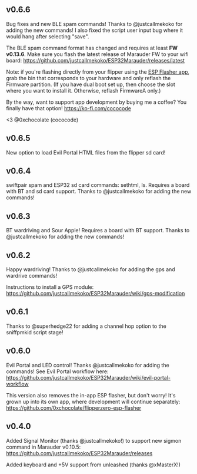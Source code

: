 ## v0.6.6

Bug fixes and new BLE spam commands! Thanks to @justcallmekoko for adding the new commands! I also fixed the script user input bug where it would hang after selecting "save".

The BLE spam command format has changed and requires at least **FW v0.13.6**. Make sure you flash the latest release of Marauder FW to your wifi board: https://github.com/justcallmekoko/ESP32Marauder/releases/latest

Note: if you're flashing directly from your flipper using the [ESP Flasher app](https://github.com/0xchocolate/flipperzero-esp-flasher), grab the bin that corresponds to your hardware and only reflash the Firmware partition. (If you have dual boot set up, then choose the slot where you want to install it. Otherwise, reflash FirmwareA only.)

By the way, want to support app development by buying me a coffee? You finally have that option! https://ko-fi.com/cococode

<3 @0xchocolate (cococode)


## v0.6.5

New option to load Evil Portal HTML files from the flipper sd card!


## v0.6.4

swiftpair spam and ESP32 sd card commands: sethtml, ls. Requires a board with BT and sd card support. Thanks to @justcallmekoko for adding the new commands!


## v0.6.3

BT wardriving and Sour Apple! Requires a board with BT support. Thanks to @justcallmekoko for adding the new commands!


## v0.6.2

Happy wardriving! Thanks to @justcallmekoko for adding the gps and wardrive commands!

Instructions to install a GPS module: https://github.com/justcallmekoko/ESP32Marauder/wiki/gps-modification


## v0.6.1

Thanks to @superhedge22 for adding a channel hop option to the sniffpmkid script stage!


## v0.6.0

Evil Portal and LED control! Thanks @justcallmekoko for adding the commands! See Evil Portal workflow here: https://github.com/justcallmekoko/ESP32Marauder/wiki/evil-portal-workflow

This version also removes the in-app ESP flasher, but don't worry! It's grown up into its own app, where development will continue separately: https://github.com/0xchocolate/flipperzero-esp-flasher


## v0.4.0

Added Signal Monitor (thanks @justcallmekoko!) to support new sigmon command in Marauder v0.10.5: https://github.com/justcallmekoko/ESP32Marauder/releases

Added keyboard and +5V support from unleashed (thanks @xMasterX!)
